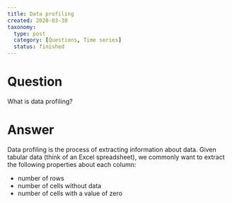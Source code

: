 ```yaml
---
title: Data profiling
created: 2020-03-30
taxonomy:
  type: post
  category: [Questions, Time series]
  status: finished
---
```


# Question
What is data profiling?

# Answer
Data profiling is the process of extracting information about data. Given tabular data (think of an Excel spreadsheet), we commonly want to extract the following properties about each column:
* number of rows
* number of cells without data
* number of cells with a value of zero
